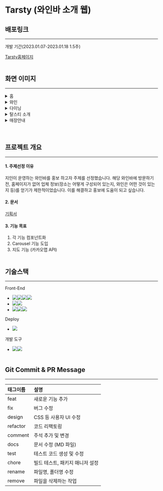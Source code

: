 # Tarsty (와인바 소개 웹)

## 배포링크
___
개발 기간(2023.01.07-2023.01.18 1.5주)

[Tarsty홈페이지](https://elaborate-panda-8af2da.netlify.app/)
<br></br>
## 화면 이미지
___
<details>
    <summary>홈</summary>
<img width="400" alt="KakaoTalk_Photo_2023-01-18-23-27-49" src="https://user-images.githubusercontent.com/104298444/213198148-04c78d78-0ec0-49d9-af2f-b4351df7f809.png">
<img width="400" alt="2" src="https://user-images.githubusercontent.com/104298444/213198698-d25f4e28-1ba4-4c92-821d-617cf791c16e.png">
</details>
<details>
    <summary>와인</summary>
<img width="400" alt="3" src="https://user-images.githubusercontent.com/104298444/213198968-f3cc4cc6-fae6-4f85-9c6c-49d49bf9308a.png">
<img width="400" alt="4" src="https://user-images.githubusercontent.com/104298444/213198979-59a86ea2-1aeb-4909-b268-d2d3b7846138.png">
</details>
<details>
    <summary>다이닝</summary>
<img width="400" alt="5" src="https://user-images.githubusercontent.com/104298444/213199226-7ba6e673-df72-4b3b-bad2-605255202216.png">
<img width="400" alt="6" src="https://user-images.githubusercontent.com/104298444/213199237-505bb401-be4a-4916-8314-d6a383fb13ff.png">
</details>
<details>
    <summary>탈스티 소개</summary>
<img width="400" alt="7" src="https://user-images.githubusercontent.com/104298444/213199416-23140f09-bc7d-43e9-88d6-b67209008467.png">
<img width="400" alt="8" src="https://user-images.githubusercontent.com/104298444/213199424-930f0c15-f6fb-47d2-bdef-1a7961bd7ae2.png">
</details>
<details>
    <summary>매장안내</summary>
<img width="400" alt="9" src="https://user-images.githubusercontent.com/104298444/213199429-a0889e37-9746-470d-b380-354a3e0a4c47.png">
<img width="400" alt="10" src="https://user-images.githubusercontent.com/104298444/213199443-44cac298-38ae-4d3b-acdb-2a6b53ddfbf0.png">
</details>
<br></br>

## 프로젝트 개요
___
#### 1. 주제선정 이유
지인이 운영하는 와인바를 홍보 하고자 주제를 선정했습니다.
해당 와인바에 방문하기 전, 홈페이지가 없어 업체 정보(장소는 어떻게 구성되어 있는지, 와인은 어떤 것이 있는지 등)를 얻기가 제한적이었습니다. 이를 해결하고 홍보에 도움이 되고 싶습니다.

#### 2. 문서
[기획서](https://docs.google.com/document/d/1jv8zAzjY-swQsYjKBM4C4rm6-DsO0Kw9jPF1HSee1Nk/edit)

#### 3. 기능 목표
1. 각 기능 컴포넌트화
2. Carousel 기능 도입
3. 지도 기능 (카카오맵 API)
<br></br>
## 기술스택
___
Front-End
* <img src="https://img.shields.io/badge/vue.js-40B783?style=for-the-badge&logo=vue.js&logoColor=white"><img src="https://camo.githubusercontent.com/47d8237d822743a0389cd64dbeffce5220d3237fb6fc15f480df19cbd4d3cb77/68747470733a2f2f696d672e736869656c64732e696f2f62616467652f48544d4c352d4533344632363f7374796c653d666f722d7468652d6261646765266c6f676f3d48544d4c35266c6f676f436f6c6f723d7768697465" data-canonical-src="https://img.shields.io/badge/HTML5-E34F26?style=for-the-badge&amp;logo=HTML5&amp;logoColor=white" style="max-width: 100%; user-select: auto;"><img src="https://camo.githubusercontent.com/cb4472f9af9977db27f95300d3802acf99b3bd55e5596fe944be773754ddb6b2/68747470733a2f2f696d672e736869656c64732e696f2f62616467652f435353332d3135373242363f7374796c653d666f722d7468652d6261646765266c6f676f3d43535333266c6f676f436f6c6f723d7768697465" data-canonical-src="https://img.shields.io/badge/CSS3-1572B6?style=for-the-badge&amp;logo=CSS3&amp;logoColor=white" style="max-width: 100%; user-select: auto;"><img src="https://camo.githubusercontent.com/eea3c89b5aa320f391bd9ce962c4ef7d92c943a56c376c6cbac82be641585101/68747470733a2f2f696d672e736869656c64732e696f2f62616467652f4a6176615363726970742d4637444631453f7374796c653d666f722d7468652d6261646765266c6f676f3d4a617661536372697074266c6f676f436f6c6f723d626c61636b" data-canonical-src="https://img.shields.io/badge/JavaScript-F7DF1E?style=for-the-badge&amp;logo=JavaScript&amp;logoColor=black" style="max-width: 100%; user-select: auto;">
* <img src="https://camo.githubusercontent.com/5e4de9f6b76c491d51472b924bd82ea6ee0b584c6c0bc89489e11631bcdcf551/68747470733a2f2f696d672e736869656c64732e696f2f62616467652f7374796c656420636f6d706f6e656e74732d4442373039333f7374796c653d666f722d7468652d6261646765266c6f676f3d7374796c656420636f6d706f6e656e7473266c6f676f436f6c6f723d7768697465" data-canonical-src="https://img.shields.io/badge/styled components-DB7093?style=for-the-badge&amp;logo=styled components&amp;logoColor=white" style="max-width: 100%; user-select: auto;"><img src="https://camo.githubusercontent.com/def4b95383d923b6ee6e023bc48459af0b4cb2a3f4e91046b7b80c52af220fd2/68747470733a2f2f696d672e736869656c64732e696f2f62616467652f5765627061636b2d3844443646393f7374796c653d666f722d7468652d6261646765266c6f676f3d5765627061636b266c6f676f436f6c6f723d626c61636b" data-canonical-src="https://img.shields.io/badge/Webpack-8DD6F9?style=for-the-badge&amp;logo=Webpack&amp;logoColor=black" style="max-width: 100%; user-select: auto;">
* <img src="https://camo.githubusercontent.com/8ad8bdf1c23f7eb21cc5ed62dfdb676ef39d6d8d4394827a4bc4880d34ca142b/68747470733a2f2f696d672e736869656c64732e696f2f62616467652f45534c696e742d3442333243333f7374796c653d666f722d7468652d6261646765266c6f676f3d45534c696e74266c6f676f436f6c6f723d7768697465" data-canonical-src="https://img.shields.io/badge/ESLint-4B32C3?style=for-the-badge&amp;logo=ESLint&amp;logoColor=white" style="max-width: 100%; user-select: auto;"><img src="https://camo.githubusercontent.com/7377d22a8cae7fb93e3a601f9137488132a46ccad5409e02504d379e15ce858b/68747470733a2f2f696d672e736869656c64732e696f2f62616467652f50726574746965722d4637423933453f7374796c653d666f722d7468652d6261646765266c6f676f3d5072657474696572266c6f676f436f6c6f723d626c61636b" data-canonical-src="https://img.shields.io/badge/Prettier-F7B93E?style=for-the-badge&amp;logo=Prettier&amp;logoColor=black" style="max-width: 100%; user-select: auto;"><img src="https://camo.githubusercontent.com/7e0b70f915b88c556f28818f297ac350b6d01036be64a28cfd7aaeb63b8e2c0b/68747470733a2f2f696d672e736869656c64732e696f2f62616467652f426162656c2d4639444333453f7374796c653d666f722d7468652d6261646765266c6f676f3d426162656c266c6f676f436f6c6f723d626c61636b" data-canonical-src="https://img.shields.io/badge/Babel-F9DC3E?style=for-the-badge&amp;logo=Babel&amp;logoColor=black" style="max-width: 100%; user-select: auto;">




Deploy
* <img src="https://camo.githubusercontent.com/d40fd7f6edc4413e104086306f702da23cb25df8d6b6f47c9219dd781151cf82/68747470733a2f2f696d672e736869656c64732e696f2f62616467652f4e65746c6966792d3030433742373f7374796c653d666f722d7468652d6261646765266c6f676f3d4e65746c696679266c6f676f436f6c6f723d7768697465" data-canonical-src="https://img.shields.io/badge/Netlify-00C7B7?style=for-the-badge&amp;logo=Netlify&amp;logoColor=white" style="max-width: 100%; user-select: auto;">
개발 도구
* <img src="https://camo.githubusercontent.com/fdb91eb7d32ba58701c8e564694cbe60e706378baefa180dbb96e2c1cfb9ec0f/68747470733a2f2f696d672e736869656c64732e696f2f62616467652f4769742d4630353033323f7374796c653d666f722d7468652d6261646765266c6f676f3d476974266c6f676f436f6c6f723d7768697465" data-canonical-src="https://img.shields.io/badge/Git-F05032?style=for-the-badge&amp;logo=Git&amp;logoColor=white" style="max-width: 100%; user-select: auto;"><img src="https://camo.githubusercontent.com/4c8ff408d7b8658d244e8dc7a764f24381721f63654652aa2a05639b3b5cc943/68747470733a2f2f696d672e736869656c64732e696f2f62616467652f4769744875622d3138313731373f7374796c653d666f722d7468652d6261646765266c6f676f3d476974487562266c6f676f436f6c6f723d7768697465" data-canonical-src="https://img.shields.io/badge/GitHub-181717?style=for-the-badge&amp;logo=GitHub&amp;logoColor=white" style="max-width: 100%; user-select: auto;">
<br></br>
## Git Commit & PR Message
___
| 태그이름 | 설명 |
|:----------|:----------|
| feat | 새로운 기능 추가|
| fix | 버그 수정 |
| design | CSS 등 사용자 UI 수정|
| refactor | 코드 리팩토링|
| comment | 주석 추가 및 변경|
| docs | 문서 수정 (MD 파일)|
| test | 테스트 코드 생성 및 수정 |
| chore | 빌드 테스트, 패키지 매니저 설정|
| rename | 파일명, 폴더명 수정|
| remove | 파일을 삭제하는 작업|
